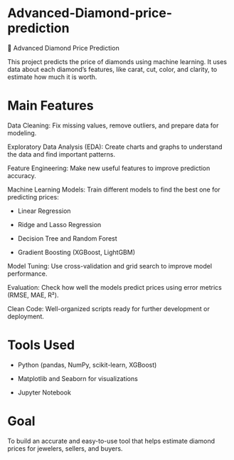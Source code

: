 # Advanced-Diamond-price-prediction
💎 Advanced Diamond Price Prediction

This project predicts the price of diamonds using machine learning. It uses data about each diamond’s features, like carat, cut, color, and clarity, to estimate how much it is worth.

# Main Features

Data Cleaning: Fix missing values, remove outliers, and prepare data for modeling.

Exploratory Data Analysis (EDA): Create charts and graphs to understand the data and find important patterns.

Feature Engineering: Make new useful features to improve prediction accuracy.

Machine Learning Models: Train different models to find the best one for predicting prices:

- Linear Regression

- Ridge and Lasso Regression

- Decision Tree and Random Forest

- Gradient Boosting (XGBoost, LightGBM)

Model Tuning: Use cross-validation and grid search to improve model performance.

Evaluation: Check how well the models predict prices using error metrics (RMSE, MAE, R²).

Clean Code: Well-organized scripts ready for further development or deployment.

# Tools Used
- Python (pandas, NumPy, scikit-learn, XGBoost)

- Matplotlib and Seaborn for visualizations

- Jupyter Notebook

# Goal
To build an accurate and easy-to-use tool that helps estimate diamond prices for jewelers, sellers, and buyers.










